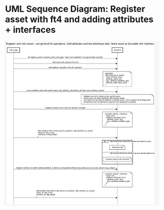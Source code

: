# UML Sequence Diagram: Register asset with ft4 and adding attributes + interfaces

![UML Diagram](../../images_uml/register_and_mint_with_ft4.png)